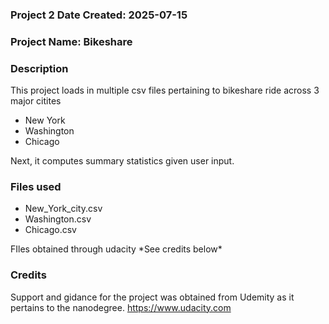 ### Project 2 Date Created: 2025-07-15

### Project Name: Bikeshare

### Description
This project loads in multiple csv files pertaining to bikeshare ride across 3 major citites
 <ul>
  <li>New York</li>
  <li>Washington</li>
  <li>Chicago</li>
</ul> 

Next, it computes summary statistics given user input.

### Files used
 <ul>
  <li>New_York_city.csv</li>
  <li>Washington.csv</li>
  <li>Chicago.csv</li>
</ul> 
FIles obtained through udacity *See credits below*

### Credits
Support and gidance for the project was obtained from Udemity as it pertains to the nanodegree. 
https://www.udacity.com

